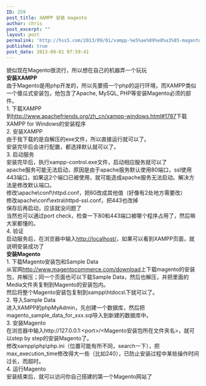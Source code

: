 ```yaml
---
ID: 259
post_title: XAMPP 安装 magento
author: chris
post_excerpt: ""
layout: post
permalink: 'http://hss5.com/2013/09/01/xampp-%e5%ae%89%e8%a3%85-magento/'
published: true
post_date: 2013-09-01 07:59:41
---
```

<p>貌似现在Magento很流行，所以想在自己的机器弄一个玩玩 <br><strong>安装XAMPP</strong><br>由于Magento是用php开发的，所以先要搭一个php的运行环境，而XAMPP类似一个傻瓜式安装包，他包含了Apache, MySQL, PHP等安装Magento必须的部件。 <br>1. 下载XAMPP <br>到<a href="http://www.apachefriends.org/zh_cn/xampp-windows.html#1787">http://www.apachefriends.org/zh_cn/xampp-windows.html#1787</a>下载XAMPP for Windows的安装程序 <br>2. 安装XAMPP <br>由于我下载的是自解压的exe文件，所以直接运行就可以了。 <br>安装完毕后会进行配置，都选择默认就可以了。 <br>3. 启动服务 <br>安装完毕后，执行xampp-control.exe文件，启动相应服务就可以了 <br>apache服务可能无法启动，原因是由于apache服务默认使用80端口，ssl使用443端口，如果这2个端口已被使用，就可能造成apache服务无法启动。解决方法是修改默认端口。 <br>修改\apache\conf\httpd.conf，把80改成其他值（好像有2处地方需要改） <br>修改apache\conf\extra\httpd-ssl.conf，把443也改掉 <br>保存后再启动，应该就没问题了 <br>当然也可以通过port check，检查一下80和443端口被哪个程序占用了，然后嘛大家都懂的。 <br>4. 验证 <br>启动服务后，在浏览器中输入<a href="http://localhost/">http://localhost/</a>，如果可以看到XAMPP页面，就说明安装成功了 <br><strong>安装Magento</strong><br>1. 下载Magento安装包和Sample Data <br>从官网<a href="http://www.magentocommerce.com/download">http://www.magentocommerce.com/download</a>上下载magento的安装包，并解压；同一个页面也可以下载Sample Data，然后也解压，并把里面的Media文件夹复制到Magento的安装包内。 <br>然后将整个Magento安装包复制到xampp\htdocs\下就可以了。 <br>2. 导入Sample Data <br>进入XAMPP的phpMyAdmin，先创建一个数据库，然后把magento_sample_data_for_xxx.sql导入到新建的数据库中。 <br>3. 安装Magento <br>在浏览器中输入http://127.0.0.1:&lt;port&gt;/&lt;Magento安装包所在文件夹名&gt;，就可以step by step的安装Magento了。 <br>修改xampp\php\php.ini（位置可能有所不同，search一下），把max_execution_time修改得大一些（比如240），已防止安装过程中某些操作时间过长，而超时。 <br>4. 运行Magento <br>安装结束后，就可以访问你自己搭建的第一个Magento网站了 </p>